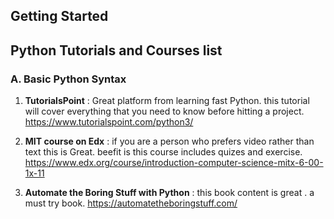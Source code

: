 ## Getting Started
## Python Tutorials and Courses list
### A.  Basic Python Syntax
1. **TutorialsPoint** : Great platform from learning fast Python. this tutorial will cover everything that you need to know before hitting a project.
https://www.tutorialspoint.com/python3/     
2. **MIT course on Edx** : if you are a person who prefers video rather than text this is Great. beefit is this course includes quizes and exercise.
https://www.edx.org/course/introduction-computer-science-mitx-6-00-1x-11

3. **Automate the Boring Stuff with Python** :  this book content is great . a must try book. https://automatetheboringstuff.com/